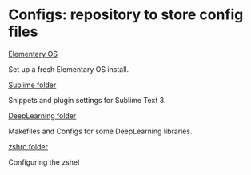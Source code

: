 # Configs: repository to store config files

[Elementary OS](https://github.com/tdeboissiere/Configs/tree/master/ElementaryOS)

Set up a fresh Elementary OS install.

[Sublime folder](https://github.com/tdeboissiere/Configs/tree/master/Sublime)

Snippets and plugin settings for Sublime Text 3.

[DeepLearning folder](https://github.com/tdeboissiere/Configs/tree/master/DeepLearning)

Makefiles and Configs for some DeepLearning libraries.

[zshrc folder](https://github.com/tdeboissiere/Configs/tree/master/zshrc)

Configuring the zshel